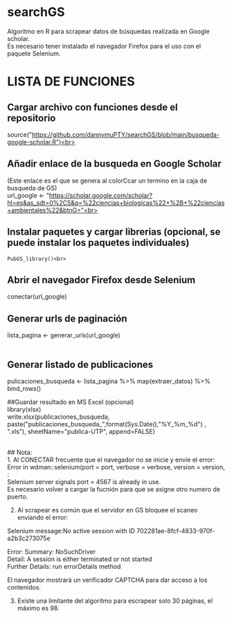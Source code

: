 # searchGS
Algoritmo en R para scrapear datos de búsquedas realizada en Google scholar.<br>
Es necesario tener instalado el navegador Firefox para el uso con el paquete Selenium. <br>

# LISTA DE FUNCIONES  <br>

## Cargar archivo con funciones desde el repositorio <br>
source("https://github.com/dannymuPTY/searchGS/blob/main/busqueda-google-scholar.R")<br>

## Añadir enlace de la busqueda en Google Scholar <br>
(Este enlace es el que se genera al colorCcar un termino en la caja de busqueda de GS)<br>
url_google <- "https://scholar.google.com/scholar?hl=es&as_sdt=0%2C5&q=%22ciencias+biologicas%22+%2B+%22ciencias+ambientales%22&btnG="<br>

## Instalar paquetes y cargar librerias (opcional, se puede instalar los paquetes individuales)<br>
    PubGS_library()<br>
  
## Abrir el navegador Firefox desde Selenium <br>
conectar(url_google)<br>

## Generar urls de paginación<br>
lista_pagina <- generar_urls(url_google)<br><br>

## Generar listado de publicaciones<br>
pulicaciones_busqueda <- lista_pagina %>% map(extraer_datos) %>% bind_rows()<br>

##Guardar resultado en MS Excel (opcional)<br>
library(xlsx) <br>
write.xlsx(publicaciones_busqueda, paste("publicaciones_busqueda_",format(Sys.Date(),"%Y_%m_%d") , ".xls"),
           sheetName="publica-UTP", append=FALSE) <br>

<br>
## Nota: <br>
1. Al CONECTAR frecuente que el navegador no se inicie y envie el error: <br>
Error in wdman::selenium(port = port, verbose = verbose, version = version,  :  <br>
  Selenium server signals port = 4567 is already in use.  <br>
  Es necesario volver a cargar la fucnión para que se asigne otro numero de puerto. <br>
  
 2. Al scrapear es común que el servidor en GS bloquee el scaneo enviando el error:<br>

Selenium message:No active session with ID 702281ae-8fcf-4833-970f-a2b3c273075e <br>

Error: 	 Summary: NoSuchDriver <br>
 	 Detail: A session is either terminated or not started <br>
	 Further Details: run errorDetails method <br>
     
 El navegador mostrará un verificador CAPTCHA para dar acceso a los contenidos.
  
  3. Existe una limitante del algoritmo para escrapear solo 30 páginas, el máximo es 98.
